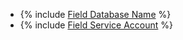 * {% include [Field Database Name](../../fields/ydb/ui/database-name.md) %}
* {% include [Field Service Account](../../fields/ydb/ui/service-account.md) %}
